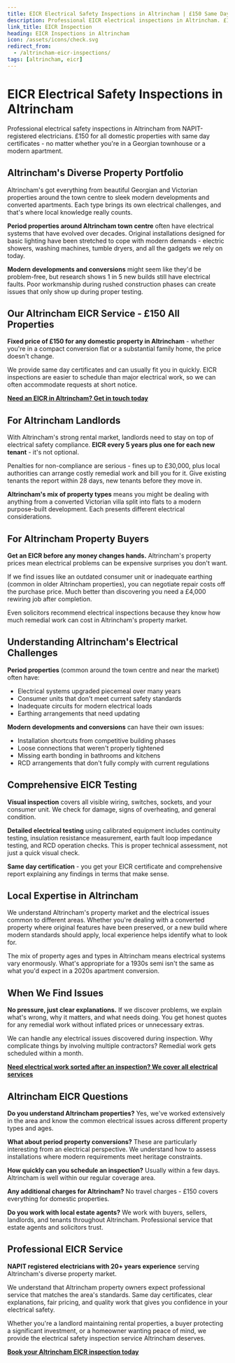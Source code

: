 ```yaml
---
title: EICR Electrical Safety Inspections in Altrincham | £150 Same Day Certificate
description: Professional EICR electrical inspections in Altrincham. £150 all domestic properties, same day certificates. NAPIT registered, specialist in period properties and modern developments.
link_title: EICR Inspection
heading: EICR Inspections in Altrincham
icon: /assets/icons/check.svg
redirect_from:
  - /altrincham-eicr-inspections/
tags: [altrincham, eicr]
---
```


# EICR Electrical Safety Inspections in Altrincham

Professional electrical safety inspections in Altrincham from NAPIT-registered electricians. £150 for all domestic properties with same day certificates - no matter whether you're in a Georgian townhouse or a modern apartment.

## Altrincham's Diverse Property Portfolio

Altrincham's got everything from beautiful Georgian and Victorian properties around the town centre to sleek modern developments and converted apartments. Each type brings its own electrical challenges, and that's where local knowledge really counts.

**Period properties around Altrincham town centre** often have electrical systems that have evolved over decades. Original installations designed for basic lighting have been stretched to cope with modern demands - electric showers, washing machines, tumble dryers, and all the gadgets we rely on today.

**Modern developments and conversions** might seem like they'd be problem-free, but research shows 1 in 5 new builds still have electrical faults. Poor workmanship during rushed construction phases can create issues that only show up during proper testing.

## Our Altrincham EICR Service - £150 All Properties

**Fixed price of £150 for any domestic property in Altrincham** - whether you're in a compact conversion flat or a substantial family home, the price doesn't change.

We provide same day certificates and can usually fit you in quickly. EICR inspections are easier to schedule than major electrical work, so we can often accommodate requests at short notice.

**[Need an EICR in Altrincham? Get in touch today](/contact/)**

## For Altrincham Landlords

With Altrincham's strong rental market, landlords need to stay on top of electrical safety compliance. **EICR every 5 years plus one for each new tenant** - it's not optional.

Penalties for non-compliance are serious - fines up to £30,000, plus local authorities can arrange costly remedial work and bill you for it. Give existing tenants the report within 28 days, new tenants before they move in.

**Altrincham's mix of property types** means you might be dealing with anything from a converted Victorian villa split into flats to a modern purpose-built development. Each presents different electrical considerations.

## For Altrincham Property Buyers

**Get an EICR before any money changes hands.** Altrincham's property prices mean electrical problems can be expensive surprises you don't want.

If we find issues like an outdated consumer unit or inadequate earthing (common in older Altrincham properties), you can negotiate repair costs off the purchase price. Much better than discovering you need a £4,000 rewiring job after completion.

Even solicitors recommend electrical inspections because they know how much remedial work can cost in Altrincham's property market.

## Understanding Altrincham's Electrical Challenges

**Period properties** (common around the town centre and near the market) often have:

- Electrical systems upgraded piecemeal over many years
- Consumer units that don't meet current safety standards
- Inadequate circuits for modern electrical loads
- Earthing arrangements that need updating

**Modern developments and conversions** can have their own issues:

- Installation shortcuts from competitive building phases
- Loose connections that weren't properly tightened
- Missing earth bonding in bathrooms and kitchens
- RCD arrangements that don't fully comply with current regulations

## Comprehensive EICR Testing

**Visual inspection** covers all visible wiring, switches, sockets, and your consumer unit. We check for damage, signs of overheating, and general condition.

**Detailed electrical testing** using calibrated equipment includes continuity testing, insulation resistance measurement, earth fault loop impedance testing, and RCD operation checks. This is proper technical assessment, not just a quick visual check.

**Same day certification** - you get your EICR certificate and comprehensive report explaining any findings in terms that make sense.

## Local Expertise in Altrincham

We understand Altrincham's property market and the electrical issues common to different areas. Whether you're dealing with a converted property where original features have been preserved, or a new build where modern standards should apply, local experience helps identify what to look for.

The mix of property ages and types in Altrincham means electrical systems vary enormously. What's appropriate for a 1930s semi isn't the same as what you'd expect in a 2020s apartment conversion.

## When We Find Issues

**No pressure, just clear explanations.** If we discover problems, we explain what's wrong, why it matters, and what needs doing. You get honest quotes for any remedial work without inflated prices or unnecessary extras.

We can handle any electrical issues discovered during inspection. Why complicate things by involving multiple contractors? Remedial work gets scheduled within a month.

**[Need electrical work sorted after an inspection? We cover all electrical services](/services/)**

## Altrincham EICR Questions

**Do you understand Altrincham properties?** Yes, we've worked extensively in the area and know the common electrical issues across different property types and ages.

**What about period property conversions?** These are particularly interesting from an electrical perspective. We understand how to assess installations where modern requirements meet heritage constraints.

**How quickly can you schedule an inspection?** Usually within a few days. Altrincham is well within our regular coverage area.

**Any additional charges for Altrincham?** No travel charges - £150 covers everything for domestic properties.

**Do you work with local estate agents?** We work with buyers, sellers, landlords, and tenants throughout Altrincham. Professional service that estate agents and solicitors trust.

## Professional EICR Service

**NAPIT registered electricians with 20+ years experience** serving Altrincham's diverse property market.

We understand that Altrincham property owners expect professional service that matches the area's standards. Same day certificates, clear explanations, fair pricing, and quality work that gives you confidence in your electrical safety.

Whether you're a landlord maintaining rental properties, a buyer protecting a significant investment, or a homeowner wanting peace of mind, we provide the electrical safety inspection service Altrincham deserves.

**[Book your Altrincham EICR inspection today](/contact/)**
